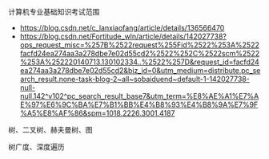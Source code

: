 
计算机专业基础知识考试范围
* https://blog.csdn.net/c_lanxiaofang/article/details/136566470
* https://blog.csdn.net/Fortitude_wln/article/details/142027738?ops_request_misc=%257B%2522request%255Fid%2522%253A%2522facfd24ea274aa3a278dbe7e02d55cd2%2522%252C%2522scm%2522%253A%252220140713.130102334..%2522%257D&request_id=facfd24ea274aa3a278dbe7e02d55cd2&biz_id=0&utm_medium=distribute.pc_search_result.none-task-blog-2~all~sobaiduend~default-1-142027738-null-null.142^v102^pc_search_result_base7&utm_term=%E8%AE%A1%E7%AE%97%E6%9C%BA%E7%B1%BB%E4%B8%93%E4%B8%9A%E7%9F%A5%E8%AF%86&spm=1018.2226.3001.4187



树、二叉树、赫夫曼树、图

树广度、深度遍历
